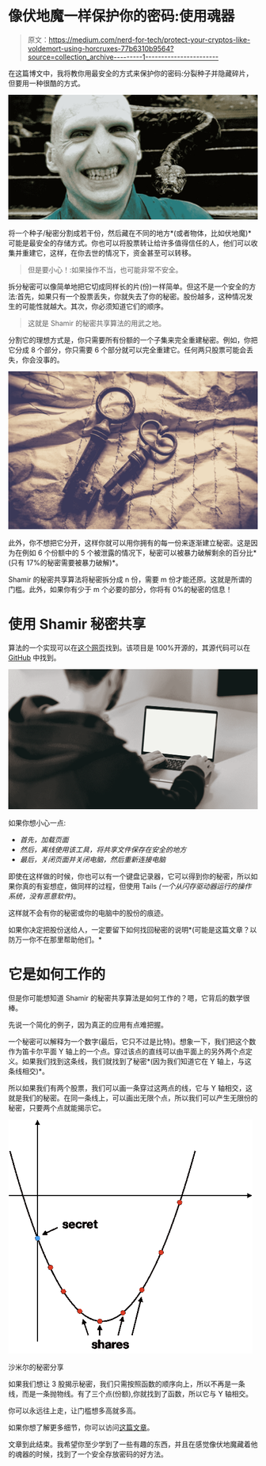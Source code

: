 # 像伏地魔一样保护你的密码:使用魂器

> 原文：<https://medium.com/nerd-for-tech/protect-your-cryptos-like-voldemort-using-horcruxes-77b6310b9564?source=collection_archive---------1----------------------->

在这篇博文中，我将教你用最安全的方式来保护你的密码:分裂种子并隐藏碎片，但要用一种很酷的方式。

![](img/d29d0b89338176d15b09320353ab83de.png)

将一个种子/秘密分割成若干份，然后藏在不同的地方*(或者物体，比如伏地魔)*可能是最安全的存储方式。你也可以将股票转让给许多值得信任的人，他们可以收集并重建它，这样，在你去世的情况下，资金甚至可以转移。

> 但是要小心！:如果操作不当，也可能非常不安全。

拆分秘密可以像简单地把它切成同样长的片(份)一样简单。但这不是一个安全的方法:首先，如果只有一个股票丢失，你就失去了你的秘密。股份越多，这种情况发生的可能性就越大。其次，你必须知道它们的顺序。

> 这就是 Shamir 的秘密共享算法的用武之地。

分割它的理想方式是，你只需要所有份额的一个子集来完全重建秘密。例如，你把它分成 8 个部分，你只需要 6 个部分就可以完全重建它。任何两只股票可能会丢失，你会没事的。

![](img/54d7dac86c3142c56c858111e43cfaa7.png)

此外，你不想把它分开，这样你就可以用你拥有的每一份来逐渐建立秘密。这是因为在例如 6 个份额中的 5 个被泄露的情况下，秘密可以被暴力破解剩余的百分比*(只有 17%的秘密需要被暴力破解)*。

Shamir 的秘密共享算法将秘密拆分成 n 份，需要 m 份才能还原。这就是所谓的门槛。此外，如果你有少于 m 个必要的部分，你将有 0%的秘密的信息！

# 使用 Shamir 秘密共享

算法的一个实现可以在[这个网页](https://iancoleman.io/shamir/)找到。该项目是 100%开源的，其源代码可以在 [GitHub](https://github.com/iancoleman/shamir) 中找到。

![](img/e016cb6097075615a64215a9a7f01936.png)

如果你想小心一点:

*   *首先，加载页面*
*   *然后，离线使用该工具，将共享文件保存在安全的地方*
*   *最后，关闭页面并关闭电脑，然后重新连接电脑*

即使在这样做的时候，你也可以有一个键盘记录器，它可以得到你的秘密，所以如果你真的有妄想症，做同样的过程，但使用 Tails *(一个从闪存驱动器运行的操作系统，没有恶意软件)*。

这样就不会有你的秘密或你的电脑中的股份的痕迹。

如果你决定把股份送给人，一定要留下如何找回秘密的说明*(可能是这篇文章？以防万一你不在那里帮助他们。*

# 它是如何工作的

但是你可能想知道 Shamir 的秘密共享算法是如何工作的？嗯，它背后的数学很棒。

先说一个简化的例子，因为真正的应用有点难把握。

一个秘密可以解释为一个数字(最后，它只不过是比特)。想象一下，我们把这个数作为笛卡尔平面 Y 轴上的一个点。穿过该点的直线可以由平面上的另外两个点定义。如果我们找到这条线，我们就找到了秘密*(因为我们知道它在 Y 轴上，与这条线相交)*。

所以如果我们有两个股票，我们可以画一条穿过这两点的线，它与 Y 轴相交，这就是我们的秘密。在同一条线上，可以画出无限个点，所以我们可以产生无限份的秘密，只要两个点就能揭示它。

![](img/69b97db8ca10638a93f18d94a891438f.png)

沙米尔的秘密分享

如果我们想让 3 股揭示秘密，我们只需按照函数的顺序向上，所以不再是一条线，而是一条抛物线。有了三个点(份额),你就找到了函数，所以它与 Y 轴相交。

你可以永远往上走，让门槛想多高就多高。

如果你想了解更多细节，你可以访问[这篇文章](https://qvault.io/cryptography/shamirs-secret-sharing/)。

文章到此结束。我希望你至少学到了一些有趣的东西，并且在感觉像伏地魔藏着他的魂器的时候，找到了一个安全存放密码的好方法。